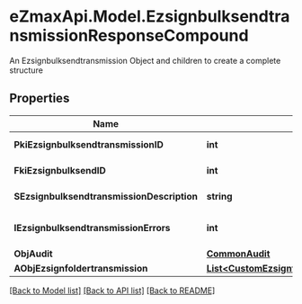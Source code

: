 # eZmaxApi.Model.EzsignbulksendtransmissionResponseCompound
An Ezsignbulksendtransmission Object and children to create a complete structure

## Properties

Name | Type | Description | Notes
------------ | ------------- | ------------- | -------------
**PkiEzsignbulksendtransmissionID** | **int** | The unique ID of the Ezsignbulksendtransmission | 
**FkiEzsignbulksendID** | **int** | The unique ID of the Ezsignbulksend | 
**SEzsignbulksendtransmissionDescription** | **string** | The description of the Ezsignbulksendtransmission | 
**IEzsignbulksendtransmissionErrors** | **int** | The number of errors during the Ezsignbulksendtransmission | 
**ObjAudit** | [**CommonAudit**](CommonAudit.md) |  | 
**AObjEzsignfoldertransmission** | [**List&lt;CustomEzsignfoldertransmissionResponse&gt;**](CustomEzsignfoldertransmissionResponse.md) |  | 

[[Back to Model list]](../README.md#documentation-for-models) [[Back to API list]](../README.md#documentation-for-api-endpoints) [[Back to README]](../README.md)

